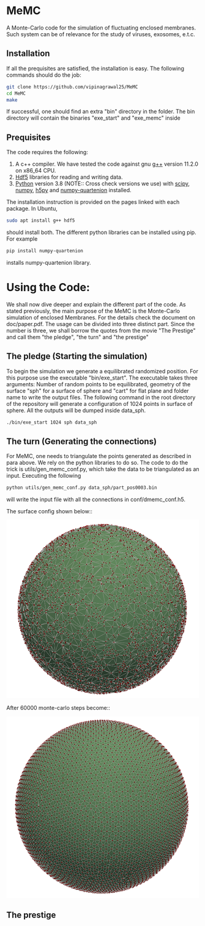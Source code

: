 # MeMC
A Monte-Carlo code for the simulation of fluctuating enclosed membranes. Such system can be
of relevance for the study of viruses, exosomes, e.t.c.

## Installation

If all the prequisites are satisfied, the installation is easy. The following
commands should do the job:

```bash
git clone https://github.com/vipinagrawal25/MeMC
cd MeMC
make
```
If successful, one should find an extra "bin" directory in the folder. The bin
directory will contain the binaries "exe_start" and "exe_memc" inside

## Prequisites

The code requires the following:

1) A c++ compiler. We have tested the code against gnu [g++](https://gcc.gnu.org/) version 11.2.0 on x86_64
CPU.
2) [Hdf5](https://www.hdfgroup.org/solutions/hdf5) libraries for reading and writing
data.
3) [Python](https://www.python.org/) version 3.8 (NOTE:: Cross check versions we use) with [scipy](https://www.scipy.org), [numpy](https://www.numpy.org), [h5py](https://www.h5py.org) and
[numpy-quartenion](https://https://pypi.org/project/numpy-quaternion/) installed.

The installation instruction is provided on the pages linked with each package. In
Ubuntu,
```bash
sudo apt install g++ hdf5
```
should install both. The different python libraries can be installed using pip. For
example
```bash
pip install numpy-quartenion
```
installs numpy-quartenion library.


# Using the Code:

We shall now dive deeper and explain the different part of the code. As stated
previously, the main purpose of the MeMC is the Monte-Carlo simulation of enclosed
Membranes. For the details check the document on doc/paper.pdf. The usage can be
divided into three distinct part. Since the number is three, we shall borrow the
quotes from the movie "The Prestige" and call them "the pledge", "the turn" and "the
prestige"

##  The pledge (Starting the simulation)

To begin the simulation we generate a equilibrated randomized position. For this
purpose use the executable "bin/exe_start". The executable takes three arguments:
Number of random points to be equilibrated, geometry of the surface "sph" for a
surface of sphere and "cart" for flat plane and folder name to write the output
files. The following command in the root directory of the repository will generate a
configuration of 1024 points in surface of sphere. All the outputs will be dumped
inside data_sph.

```bash
./bin/exe_start 1024 sph data_sph

```

## The turn (Generating the connections)

For MeMC, one needs to triangulate the points generated as described in para above.
We rely on the python libraries to do so. The code to do the trick is  utils/gen_memc_conf.py, which take the data to be triangulated as an input.  Executing the following

```bash
python utils/gen_memc_conf.py data_sph/part_pos0003.bin 
```
will write the input file with all the connections in conf/dmemc_conf.h5.  


The surface config shown below::

![plot](./doc/figs/surf_mc_random.png)

After 60000 monte-carlo steps become::

![plot](./doc/figs/surf_mc_lattice.png)


## The prestige  
